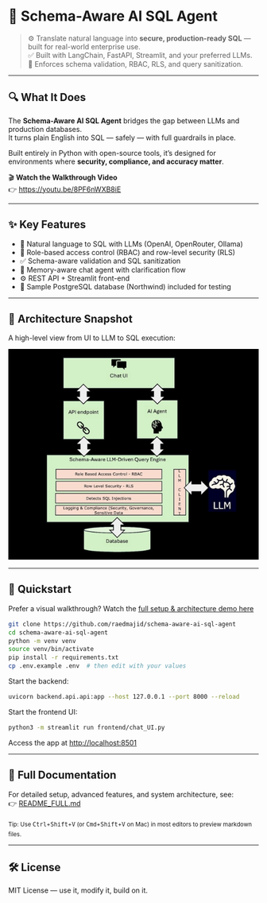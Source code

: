 # 🧠 Schema-Aware AI SQL Agent

> ⚙️ Translate natural language into **secure, production-ready SQL** — built for real-world enterprise use.  
> ✅ Built with LangChain, FastAPI, Streamlit, and your preferred LLMs.  
> 🔐 Enforces schema validation, RBAC, RLS, and query sanitization.

---

## 🔍 What It Does

The **Schema-Aware AI SQL Agent** bridges the gap between LLMs and production databases.  
It turns plain English into SQL — safely — with full guardrails in place.

Built entirely in Python with open-source tools, it’s designed for environments where **security, compliance, and accuracy matter**.

🎬 **Watch the Walkthrough Video**  
👉 https://youtu.be/8PF6nWXB8iE

---

## ✨ Key Features

- 💬 Natural language to SQL with LLMs (OpenAI, OpenRouter, Ollama)
- 🔐 Role-based access control (RBAC) and row-level security (RLS)
- ✅ Schema-aware validation and SQL sanitization
- 🧠 Memory-aware chat agent with clarification flow
- ⚙️ REST API + Streamlit front-end
- 🧪 Sample PostgreSQL database (Northwind) included for testing

---

## 🧩 Architecture Snapshot

A high-level view from UI to LLM to SQL execution:

![System Architecture](assets/System-Architecture.jpg)

---

## 🚀 Quickstart

Prefer a visual walkthrough? Watch the [full setup & architecture demo here](https://www.youtube.com/watch?v=of6CHk0Q_B0)

```bash
git clone https://github.com/raedmajid/schema-aware-ai-sql-agent
cd schema-aware-ai-sql-agent
python -m venv venv
source venv/bin/activate
pip install -r requirements.txt
cp .env.example .env  # then edit with your values
```

Start the backend:

```bash
uvicorn backend.api.api:app --host 127.0.0.1 --port 8000 --reload
```

Start the frontend UI:

```bash
python3 -m streamlit run frontend/chat_UI.py
```

Access the app at [http://localhost:8501](http://localhost:8501)

---

## 📖 Full Documentation

For detailed setup, advanced features, and system architecture, see:  
👉 [README_FULL.md](README_FULL.md)

<sub>Tip: Use <kbd>Ctrl</kbd>+<kbd>Shift</kbd>+<kbd>V</kbd> (or <kbd>Cmd</kbd>+<kbd>Shift</kbd>+<kbd>V</kbd> on Mac) in most editors to preview markdown files.</sub>

---

## 🛠️ License

MIT License — use it, modify it, build on it.
